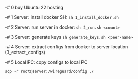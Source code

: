 -# 0 buy Ubuntu 22 hosting 

-# 1 Server: install docker SH: `sh 1_install_docker.sh`

-# 2 Server: run server in docker: `sh 2_run.sh <count>`

-# 3 Server: generate keys `sh generate_keys.sh <peer-name>`

-# 4 Server: extract configs from docker to server location (3_extract_configs)

-# 5 Local PC: copy configs to local PC 
```
scp -r root@server:/wireguard/config ./
```
